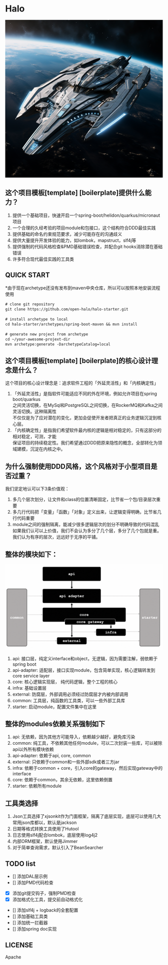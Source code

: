 # Halo
![alt text](.docs/flagship.png)

## 这个项目模板\[template\] \[boilerplate\]提供什么能力？
1. 提供一个基础项目，快速开启一个spring-boot/helidon/quarkus/micronaut项目
2. 一个合理的久经考验的项目module和包接口，这个结构符合DDD最佳实践
3. 提供基础的命名约束规范要求，减少可能存在的沟通歧义
4. 提供大量提升开发体验的能力，如lombok，mapstruct，slf4j等
5. 提供强制的代码风格检查&PMD基础错误检查，并配合git hooks消除潜在基础错误
6. 许多符合现代最佳实践的工具类

## QUICK START
*由于现在archetype还没有发布到maven中央仓库，所以可以按照本地安装流程使用
```shell
# clone git repository
git clone https://github.com/open-halo/halo-starter.git

# install archetype to local
cd halo-starter/archetypes/spring-boot-maven && mvn install

# generate new project from archetype
cd ~/your-awesome-projext-dir
mvn archetype:generate -DarchetypeCatalog=local
```

## 这个项目模板\[template\] \[boilerplate\]的核心设计理念是什么？
这个项目的核心设计理念是：追求软件工程的「外延灵活性」和「内核确定性」
1. 「外延灵活性」是指软件可能适应不同的外在环境，例如允许项目在spring boot/quarkus \
之间灵活切换，在MySql和PostgreSQL之间切换，在RockerMQ和Kafka之间灵活切换。这种隔离性 \
不仅仅是为了应对潜在的变化，更加会促使开发者把真正的业务逻辑沉淀到核心层。
2. 「内核确定性」是指我们希望软件最内核的逻辑是相对稳定的，只有这部分的相对稳定，可测，才能\
保证项目的持续稳定性。我们希望通过DDD把原来隐性的概念，全部转化为领域建模，沉淀在内核之中。

## 为什么强制使用DDD风格，这个风格对于小型项目是否过重？
我们坚定地认可以下3条价值观：
1. 多几个层次划分，让文件和class的位置清晰固定，比节省一个包/目录层次重要
2. 多几行代码把「变量」「函数」「对象」定义出来，让逻辑变得明确，比节省几行代码重要  
3. module之间的强制隔离，能减少很多逻辑层次的划分不明确导致的代码混乱  
如果我们认可以上价值，我们不会认为多分了几个层，多分了几个包就是重。
我们认为有序的层次，远远好于无序的平铺。


## 整体的模块如下：
![alt text](examples/spring-boot-maven/.docs/halo-design.png)
1. api: 接口层，纯定义interface和object，无逻辑，因为需要注解，弱依赖于spring boot
2. api-adapter: 适配层，接口实现module，包含简单实现，核心逻辑转发到core service layer
3. core: 核心逻辑实现层， 纯代码逻辑，整个工程的核心
4. infra: 基础设置层
5. external: 防腐层，外部调用必须经过防腐层才内被内部调用
6. common: 工具层，纯函数的工具类，可以一些外部工具库
7. starter: 启动module，配置文件集中在这里

## 整体的modules依赖关系强制如下
1. api: 无依赖，因为其他方可能导入，依赖越少越好，避免库污染
2. common: 纯工具，不依赖其他任何module，可以二次封装一些库，可以被除api以外所有模块依赖
3. api-adapter: 依赖于api, core, common
4. external: 只依赖于common和一些外部sdk或者三方jar
5. infra: 依赖于common + core，引入core的gateway，然后实现gateway中的interface
6. core: 依赖于common，其余无依赖，这里依赖倒置
7. starter: 依赖所有module

## 工具类选择
1. Json工具选择了xjsonkit作为门面框架，隔离了底层实现，底层可以使用几大常用json库都以，默认是jackson
2. 日期等格式转换工具使用了Hutool
3. 日志使用slf4j配合lombok，底层使用log4j2
4. 内部ORM框架，默认使用Jimmer
5. 对于简单查询需求，默认引入了BeanSearcher


## TODO list
- [] 添加DAL层示例 
- [] 添加PMD代码检查 
- [x] 添加git提交钩子，强制PMD检查
- [x] 添加格式化工具，提交前自动格式化
- [] 添加slf4j + logback的全套配置
- [] 添加基础工具类
- [] 添加统一拦截器
- [] 添加spring doc实现

## LICENSE
Apache

